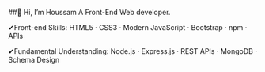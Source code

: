 ##👋 Hi, I’m Houssam A Front-End Web developer.

✔Front-end Skills: HTML5 · CSS3 · Modern JavaScript · Bootstrap · npm · APIs

✔Fundamental Understanding: Node.js · Express.js · REST APIs · MongoDB · Schema Design
